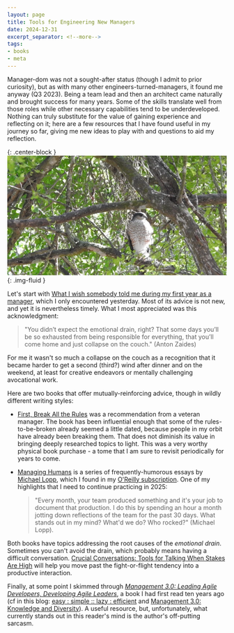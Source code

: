 ```yaml
---
layout: page
title: Tools for Engineering New Managers
date: 2024-12-31
excerpt_separator: <!--more-->
tags:
- books
- meta
---
```


Manager-dom was not a sought-after status (though I admit to prior curiosity),
but as with many other engineers-turned-managers, it found me anyway (Q3 2023).
Being a team lead and then an architect came naturally and brought success for
many years. Some of the skills translate well from those roles while other
necessary capabilities tend to be underdeveloped. Nothing can truly substitute
for the value of gaining experience and reflecting on it; here are a few
resources that I have found useful in my journey so far, giving me new ideas to
play with and questions to aid my reflection.

{: .center-block }
![Sharp-shinned Hawk, by Stephen A. Fuqua](/images/sharp-shinned-hawk.webp){: .img-fluid }

<!--more-->

Let's start with [What I wish somebody told me during my first year as a
manager](https://zaidesanton.substack.com/p/a-letter-to-the-first-time-manager),
which I only encountered yesterday. Most of its advice is not new, and yet
it is nevertheless timely. What I most appreciated was this acknowledgment:

> "You didn’t expect the emotional drain, right? That some days you’ll be so
> exhausted from being responsible for everything, that you’ll come home and
> just collapse on the couch." (Anton Zaides)

For me it wasn't so much a collapse on the couch as a recognition that it became
harder to get a second (third?) wind after dinner and on the weekend, at least
for creative endeavors or mentally challenging avocational work.

Here are two books that offer mutually-reinforcing advice, though in wildly
different writing styles:

* [First, Break All the
  Rules](https://en.wikipedia.org/wiki/First,_Break_All_the_Rules) was a
  recommendation from a veteran manager. The book has been influential enough
  that some of the rules-to-be-broken already seemed a little dated, because
  people in my orbit have already been breaking them. That does not diminish its
  value in bringing deeply researched topics to light. This was a very worthy
  physical book purchase - a tome that I am sure to revisit periodically for
  years to come.
* [Managing Humans](https://managinghumans.com/) is a series of
  frequently-humorous essays by [Michael Lopp](https://randsinrepose.com/),
  which I found in my [O'Reilly
  subscription](https://learning.oreilly.com/library/view/managing-humans-more/9781484271162/).
  One of my highlights that I need to continue practicing in 2025:

  > "Every month, your team produced something and it's your job to document
  > that production. I do this by spending an hour a month jotting down
  > reflections of the team for the past 30 days. What stands out in my mind?
  > What'd we do? Who rocked?" (Michael Lopp).

Both books have topics addressing the root causes of the _emotional drain_.
Sometimes you can't avoid the drain, which probably means having a difficult
conversation. [Crucial Conversations: Tools for Talking When Stakes Are
High](https://en.wikipedia.org/wiki/Crucial_Conversations:_Tools_for_Talking_When_Stakes_Are_High)
will help you move past the fight-or-flight tendency into a productive
interaction.

Finally, at some point I skimmed through [_Management 3.0: Leading Agile
Developers, Developing Agile
Leaders_](https://management30.com/books/management30/), a book I had first read
ten years ago (cf in this blog: [easy : simple :: lazy :
efficient](../2014/2014-05-17-easy-simple-lazy-efficient.md) and [Management
3.0: Knowledge and
Diversity](../2015/2015-01-20-management_30_knowledge_and_diversity.md)). A
useful resource, but, unfortunately, what currently stands out in this reader's
mind is the author's off-putting sarcasm.
